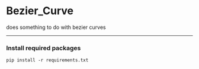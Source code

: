 # Bezier_Curve
does something to do with bezier curves

---
### Install required packages
```
pip install -r requirements.txt
```
